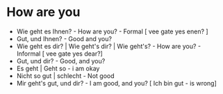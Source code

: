 # How are you
* Wie geht es Ihnen? - How are you? - Formal [ vee gate yes enen? ]
* Gut, und Ihnen? - Good and you?
* Wie geht es dir? | Wie geht's dir? | Wie geht's? - How are you? - Informal [ vee gate yes dear?]
* Gut, und dir? - Good, and you? 
* Es geht | Geht so - i am okay
* Nicht so gut | schlecht - Not good
* Mir geht's gut, und dir? - I am good, and you? [ Ich bin gut - is wrong]